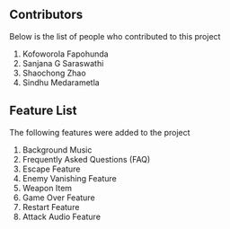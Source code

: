 ## Contributors
Below is the list of people who contributed to this project

1. Kofoworola Fapohunda
2. Sanjana G Saraswathi
3. Shaochong Zhao
4. Sindhu Medarametla

## Feature List
The following features were added to the project

1. Background Music
2. Frequently Asked Questions (FAQ) 
3. Escape Feature
4. Enemy Vanishing Feature
5. Weapon Item
6. Game Over Feature
7. Restart Feature
8. Attack Audio Feature